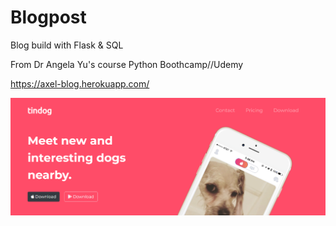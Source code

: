 # Blogpost
Blog build with Flask &amp; SQL

From Dr Angela Yu's course Python Boothcamp//Udemy

https://axel-blog.herokuapp.com/

![alt text](https://github.com/axlguerra/Tindog/blob/master/TinDog-Start-master/images/landingpage.png)


